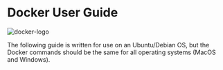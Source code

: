 # Docker User Guide

![docker-logo](https://i2.wp.com/blog.docker.com/wp-content/uploads/2013/06/Docker-logo-011.png?resize=300%2C232&ssl=1)

The following guide is written for use on an Ubuntu/Debian OS, but the Docker commands should be the same for all operating systems (MacOS and Windows).
